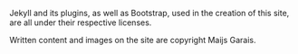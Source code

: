 Jekyll and its plugins, as well as Bootstrap, used in the creation of this site, are all under their respective licenses.

Written content and images on the site are copyright Maijs Garais.